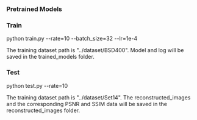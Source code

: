 ### Pretrained Models

### Train
python train.py --rate=10 --batch_size=32 --lr=1e-4 

The training dataset path is "../dataset/BSD400". Model and log will be saved in the trained_models folder.
### Test
python test.py --rate=10

The training dataset path is "../dataset/Set14". The reconstructed_images and the corresponding PSNR and SSIM data will be saved in the reconstructed_images folder.
